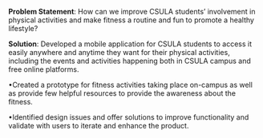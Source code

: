 **Problem Statement**: How can we improve CSULA students’ involvement in physical activities and make fitness a routine and fun to promote a healthy lifestyle?

**Solution**: Developed a mobile application for CSULA students to access it easily anywhere and anytime they want for their physical activities, including the events and activities happening both in CSULA campus and free online platforms.

•Created a prototype for fitness activities taking place on-campus as well as provide few helpful resources to provide the awareness about the fitness.

•Identified design issues and offer solutions to improve functionality and validate with users to iterate and enhance the product.
